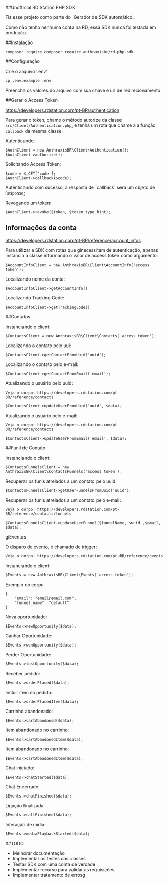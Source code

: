 ##Unofficial RD Station PHP SDK


Fiz esse projeto como parte do 'Gerador de SDK automático'.

Como não tenho nenhuma conta na RD, essa SDK nunca foi testada em produção.

##Instalação

    composer require composer require anthraxisbr/rd-php-sdk

##Configuração

Crie o arquivo '.env'

    cp .env.example .env
    
Preencha os valores do arquivo com sua chave e url de redirecionamento.

##Gerar o Access Token

https://developers.rdstation.com/pt-BR/authentication

Para gerar o token, chame o método autorize da classe `src/Client/Authentication.php`, e tenha um rota que chame a a função `callback` da mesma classe.

Autenticando:
    
    $AuthClient = new AnthraxisBR\Client\Authentication();
    $AuthClient->authorize();

Solicitando Access Token:

    $code = $_GET['code'];
    $AuthClient->callback($code);
  
Autenticando com sucesso, a resposta de ´callback´ será um objeto de `Response`;

Revogando um token:


    $AuthClient->revoke($token, $token_type_hint);

    
## Informações da conta

https://developers.rdstation.com/pt-BR/reference/account_infos

Para utilizar a SDK com rotas que ginecessitam de autenticação, apenas instancia a classe informando o valor de access token como argumento:

    $AccountInfoClient = new AnthraxisBR\Client\AccountInfo('access token');

Localizando nome da conta:

    $AccountInfoClient->getAccountInfo()
    
Localizando Tracking Code:

    $AccountInfoClient->getTrackingCode()


##Contatos

Instanciando o client:

    
    $ContactsClient = new AnthraxisBR\Client\Contacts('access token');

Localizando o contato pelo uui:

    $ContactsClient->getContactFromUuid('uuid');
    
Localizando o contato pelo e-mail:

    $ContactsClient->getContactFromEmail('email');
    
    
Atualizando o usuário pelo uuid:
    
    Veja o corpo: https://developers.rdstation.com/pt-BR/reference/contacts
    
    $ContactsClient->updateUserFromUuid('uuid', $data);

Atualizando o usuário pelo e-mail:

    Veja o corpo: https://developers.rdstation.com/pt-BR/reference/contacts
    
    $ContactsClient->updateUserFromEmail('email', $data);

##Funil de Contato

Instanciando o client:
    
    $ContactsFunnelsClient = new AnthraxisBR\Client\ContactsFunnels('access token');

Recuperar os funis atrelados a um contato pelo uuid:

    $ContactsFunnelsClient->getUserFunnelsFromUuid('uuid');


Recuperar os funis atrelados a um contato pelo e-mail:
    
    Veja o corpo: https://developers.rdstation.com/pt-BR/reference/contacts/funnels

    $ContactsFunnelsClient->updateUserFunnel($funnelName, $uuid ,$email, $data);

giEventos

O disparo de evento, é chamado de trigger:

    Veja o corpo: https://developers.rdstation.com/pt-BR/reference/events
    
Instanciando o client:
    
    $Events = new AnthraxisBR\Client\Events('access token');

Exemplo do corpo
    
    {
        "email": "email@email.com",
        "funnel_name": "default"
    }
    

Nova oportunidade:
    
    $Events->newOpportunity($data);
       
Ganhar Oportunidade:
    
    $Events->wonOpportunity($data);
    
Perder Oportunidade:
    
    $Events->lostOpportunity($data);
      
Receber pedido:
    
    $Events->orderPlaced($data);
      
Incluir item no pedido:
    
    $Events->orderPlacedItem($data);
      
      
Carrinho abandonado:
    
    $Events->cartAbandoned($data);
      
    
Item abandonado no carrinho:
    
    $Events->cartAbandonedItem($data);
    
Item abandonado no carrinho:
    
    $Events->cartAbandonedItem($data);

Chat iniciado:

    $Events->chatStarted($data);

Chat Encerrado:

    $Events->chatFinished($data);

Ligação finalizada:

    $Events->callFinished($data);

Interação de midia:

    
    $Events->mediaPlaybackStarted($data);



##TODO

 - Melhorar documentação
 - Implementar os testes das classes
 - Testar SDK com uma conta de verdade
 - Implementar recurso para validar as requisições
 - Implementar tratamento de errosg